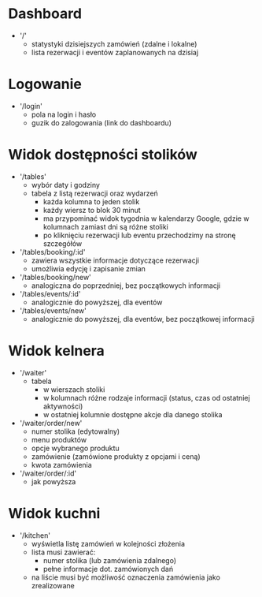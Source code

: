 # Dashboard

  - '/'
    - statystyki dzisiejszych zamówień (zdalne i lokalne)
    - lista rezerwacji i eventów zaplanowanych na dzisiaj

# Logowanie

  - '/login'
    - pola na login i hasło
    - guzik do zalogowania (link do dashboardu)

# Widok dostępności stolików

  - '/tables'
    - wybór daty i godziny
    - tabela z listą rezerwacji oraz wydarzeń
      - każda kolumna to jeden stolik
      - każdy wiersz to blok 30 minut
      - ma przypominać widok tygodnia w kalendarzy Google, gdzie w kolumnach zamiast dni są różne stoliki
      - po kliknięciu rezerwacji lub eventu przechodzimy na stronę szczegółów
  - '/tables/booking/:id'
    - zawiera wszystkie informacje dotyczące rezerwacji
    - umożliwia edycję i zapisanie zmian
  - '/tables/booking/new'
    - analogiczna do poprzedniej, bez początkowych informacji
  - '/tables/events/:id'
    - analogicznie do powyższej, dla eventów
  - '/tables/events/new'
    - analogicznie do powyższej, dla eventów, bez początkowej informacji

# Widok kelnera

- '/waiter'
  - tabela
    - w wierszach stoliki
    - w kolumnach różne rodzaje informacji (status, czas od ostatniej aktywności)
    - w ostatniej kolumnie dostępne akcje dla danego stolika
- '/waiter/order/new'
  - numer stolika (edytowalny)
  - menu produktów
  - opcje wybranego produktu
  - zamówienie (zamówione produkty z opcjami i ceną)
  - kwota zamówienia
- '/waiter/order/:id'
  - jak powyższa

# Widok kuchni

- '/kitchen'
  - wyświetla listę zamówień w kolejności złożenia
  - lista musi zawierać:
    - numer stolika (lub zamówienia zdalnego)
    - pełne informacje dot. zamówionych dań
  - na liście musi być możliwość oznaczenia zamówienia jako zrealizowane